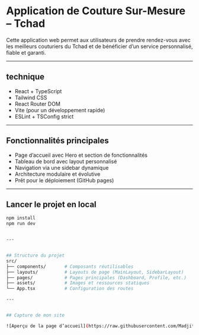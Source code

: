 #  Application de Couture Sur-Mesure – Tchad 

Cette application web permet aux utilisateurs de prendre rendez-vous avec les meilleurs couturiers du Tchad et de bénéficier d’un service personnalisé, fiable et garanti.

---

## technique

-  React + TypeScript
-  Tailwind CSS
-  React Router DOM
-  Vite (pour un développement rapide)
- ESLint + TSConfig strict

---

##  Fonctionnalités principales

- Page d’accueil avec Hero et section de fonctionnalités
- Tableau de bord avec layout personnalisé
- Navigation via une sidebar dynamique
- Architecture modulaire et évolutive
- Prêt pour le déploiement (GitHub pages)

---

## Lancer le projet en local

```bash
npm install
npm run dev


---


## Structure du projet
src/
├── components/       # Composants réutilisables
├── layouts/          # Layouts de page (MainLayout, SidebarLayout)
├── pages/            # Pages principales (Dashboard, Profile, etc.)
├── assets/           # Images et ressources statiques
└── App.tsx           # Configuration des routes

---


## Capture de mon site

![Aperçu de la page d’accueil](https://raw.githubusercontent.com/Madjitessem-Deesse/mon-site-vite-react/main/images/preview-homepage.png)
